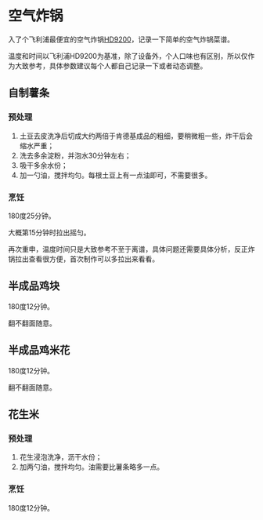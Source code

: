 # 空气炸锅

入了个飞利浦最便宜的空气炸锅[HD9200](https://item.jd.com/100015493484.html)，记录一下简单的空气炸锅菜谱。

温度和时间以飞利浦HD9200为基准，除了设备外，个人口味也有区别，所以仅作为大致参考，具体参数建议每个人都自己记录一下或者动态调整。

## 自制薯条

### 预处理

1. 土豆去皮洗净后切成大约两倍于肯德基成品的粗细，要稍微粗一些，炸干后会缩水严重；
2. 洗去多余淀粉，并泡水30分钟左右；
3. 吸干多余水份；
4. 加一勺油，搅拌均匀。每根土豆上有一点油即可，不需要很多。

### 烹饪

180度25分钟。

大概第15分钟时拉出摇匀。

再次重申，温度时间只是大致参考不至于离谱，具体问题还需要具体分析，反正炸锅拉出查看很方便，首次制作可以多拉出来看看。

## 半成品鸡块

180度12分钟。

翻不翻面随意。

## 半成品鸡米花

180度12分钟。

翻不翻面随意。

## 花生米

### 预处理

1. 花生浸泡洗净，沥干水份；
2. 加两勺油，搅拌均匀。油需要比薯条略多一点。

### 烹饪

180度12分钟。
